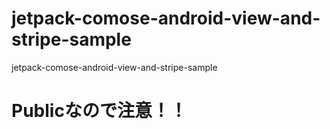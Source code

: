 # jetpack-comose-android-view-and-stripe-sample
jetpack-comose-android-view-and-stripe-sample

# Publicなので注意！！
